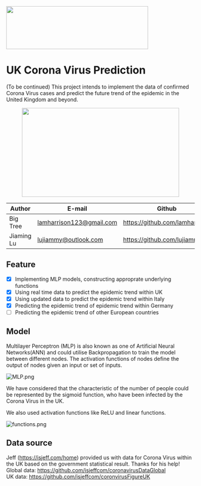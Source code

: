<div align=left><img width="379" height="114.9" src="https://i.ibb.co/fkQvQfM/logo-prediction.png"/></div>

UK Corona Virus Prediction
===========================
(To be continued) This project intends to implement the data of confirmed Corona Virus cases and predict the future trend of the epidemic in the United Kingdom and beyond.

<div align=center><img width="420" height="238" src="https://cdn.cnn.com/cnnnext/dam/assets/200130165125-corona-virus-cdc-image-super-tease.jpg"/></div>

|Author|E-mail|Github
|----|---|---
|Big Tree|lamharrison123@gmail.com|https://github.com/lamharrison
|Jiaming Lu|lujiammy@outlook.com|https://github.com/lujiammy

## Feature
- [x] Implementing MLP models, constructing approprate underlying functions
- [x] Using real time data to predict the epidemic trend within UK
- [x] Using updated data to predict the epidemic trend within Italy
- [x] Predicting the epidemic trend of epidemic trend within Germany
- [ ] Predicting the epidemic trend of other European countries

## Model
Multilayer Perceptron (MLP) is also known as one of Artificial Neural Networks(ANN) and could utilise Backpropagation to train the model between different nodes. The activation functions of nodes define the output of nodes given an input or set of inputs.

![MLP.png](https://miro.medium.com/max/3446/1*-IPQlOd46dlsutIbUq1Zcw.png)

We have considered that the characteristic of the number of people could be represented by the sigmoid function, who have been infected by the Corona Virus in the UK.

We also used activation functions like ReLU and linear functions.

![functions.png](https://miro.medium.com/max/1452/1*XxxiA0jJvPrHEJHD4z893g.png)

## Data source
Jeff (https://isjeff.com/home) provided us with data for Corona Virus within the UK based on the government statistical result. Thanks for his help!    
Global data: https://github.com/isjeffcom/coronavirusDataGlobal    
UK data: https://github.com/isjeffcom/coronvirusFigureUK

